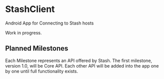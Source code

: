 # StashClient

Android App for Connecting to Stash hosts

Work in progress.

## Planned Milestones

Each Milestone represents an API offered by Stash.  The first milestone,
version 1.0, will be Core API.  Each other API will be added into the app one by
one until full functionality exists.
